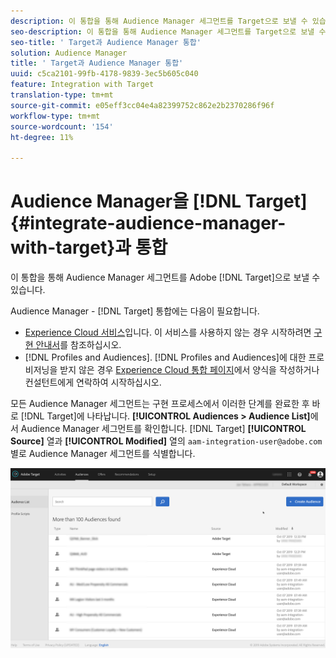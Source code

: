 ```yaml
---
description: 이 통합을 통해 Audience Manager 세그먼트를 Target으로 보낼 수 있습니다.
seo-description: 이 통합을 통해 Audience Manager 세그먼트를 Target으로 보낼 수 있습니다.
seo-title: ' Target과 Audience Manager 통합'
solution: Audience Manager
title: ' Target과 Audience Manager 통합'
uuid: c5ca2101-99fb-4178-9839-3ec5b605c040
feature: Integration with Target
translation-type: tm+mt
source-git-commit: e05eff3cc04e4a82399752c862e2b2370286f96f
workflow-type: tm+mt
source-wordcount: '154'
ht-degree: 11%

---
```



# Audience Manager을 [!DNL Target] {#integrate-audience-manager-with-target}과 통합

이 통합을 통해 Audience Manager 세그먼트를 Adobe [!DNL Target]으로 보낼 수 있습니다.

Audience Manager - [!DNL Target] 통합에는 다음이 필요합니다.

* [Experience Cloud 서비스](https://docs.adobe.com/content/help/ko-KR/id-service/using/home.html)입니다. 이 서비스를 사용하지 않는 경우 시작하려면 [구현 안내서](https://docs.adobe.com/content/help/en/id-service/using/implementation/implementation-guides.html)를 참조하십시오.
* [!DNL Profiles and Audiences]. [!DNL Profiles and Audiences]에 대한 프로비저닝을 받지 않은 경우 [Experience Cloud 통합 페이지](https://adobe.allegiancetech.com/cgi-bin/qwebcorporate.dll?idx=X8SVES)에서 양식을 작성하거나 컨설턴트에게 연락하여 시작하십시오.

모든 Audience Manager 세그먼트는 구현 프로세스에서 이러한 단계를 완료한 후 바로 [!DNL Target]에 나타납니다. **[!UICONTROL Audiences > Audience List]**&#x200B;에서 Audience Manager 세그먼트를 확인합니다. [!DNL Target] **[!UICONTROL Source]** 열과 **[!UICONTROL Modified]** 열의 `aam-integration-user@adobe.com`별로 Audience Manager 세그먼트를 식별합니다.

![](../assets/target.png)